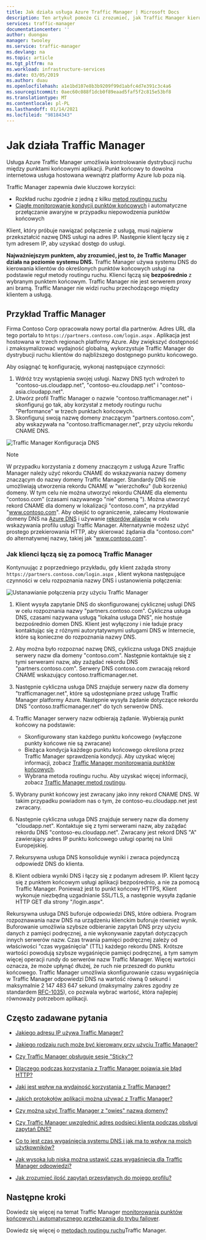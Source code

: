 ```yaml
---
title: Jak działa usługa Azure Traffic Manager | Microsoft Docs
description: Ten artykuł pomoże Ci zrozumieć, jak Traffic Manager kieruje ruchem w celu uzyskania wysokiej wydajności i dostępności aplikacji sieci Web
services: traffic-manager
documentationcenter: ''
author: duongau
manager: twooley
ms.service: traffic-manager
ms.devlang: na
ms.topic: article
ms.tgt_pltfrm: na
ms.workload: infrastructure-services
ms.date: 03/05/2019
ms.author: duau
ms.openlocfilehash: a1e1bd107e8b3b9209f99d1abfc4d7e391c3c4a6
ms.sourcegitcommit: 0aec60c088f1dcb0f89eaad5faf5f2c815e53bf8
ms.translationtype: MT
ms.contentlocale: pl-PL
ms.lasthandoff: 01/14/2021
ms.locfileid: "98184343"
---
```

# <a name="how-traffic-manager-works"></a>Jak działa Traffic Manager

Usługa Azure Traffic Manager umożliwia kontrolowanie dystrybucji ruchu między punktami końcowymi aplikacji. Punkt końcowy to dowolna internetowa usługa hostowana wewnątrz platformy Azure lub poza nią.

Traffic Manager zapewnia dwie kluczowe korzyści:

- Rozkład ruchu zgodnie z jedną z kilku [metod routingu ruchu](traffic-manager-routing-methods.md)
- [Ciągłe monitorowanie kondycji punktów końcowych](traffic-manager-monitoring.md) i automatyczne przełączanie awaryjne w przypadku niepowodzenia punktów końcowych

Klient, który próbuje nawiązać połączenie z usługą, musi najpierw przekształcić nazwę DNS usługi na adres IP. Następnie klient łączy się z tym adresem IP, aby uzyskać dostęp do usługi.

**Najważniejszym punktem, aby zrozumieć, jest to, że Traffic Manager działa na poziomie systemu DNS.**  Traffic Manager używa systemu DNS do kierowania klientów do określonych punktów końcowych usługi na podstawie reguł metody routingu ruchu. Klienci łączą się **bezpośrednio** z wybranym punktem końcowym. Traffic Manager nie jest serwerem proxy ani bramą. Traffic Manager nie widzi ruchu przechodzącego między klientem a usługą.

## <a name="traffic-manager-example"></a>Przykład Traffic Manager

Firma Contoso Corp opracowała nowy portal dla partnerów. Adres URL dla tego portalu to `https://partners.contoso.com/login.aspx` . Aplikacja jest hostowana w trzech regionach platformy Azure. Aby zwiększyć dostępność i zmaksymalizować wydajność globalną, wykorzystuje Traffic Manager do dystrybucji ruchu klientów do najbliższego dostępnego punktu końcowego.

Aby osiągnąć tę konfigurację, wykonaj następujące czynności:

1. Wdróż trzy wystąpienia swojej usługi. Nazwy DNS tych wdrożeń to "contoso-us.cloudapp.net", "contoso-eu.cloudapp.net" i "contoso-asia.cloudapp.net".
1. Utwórz profil Traffic Manager o nazwie "contoso.trafficmanager.net" i skonfiguruj go tak, aby korzystał z metody routingu ruchu "Performance" w trzech punktach końcowych.
1. Skonfiguruj swoją nazwę domeny znaczącym "partners.contoso.com", aby wskazywała na "contoso.trafficmanager.net", przy użyciu rekordu CNAME DNS.

![Traffic Manager Konfiguracja DNS][1]

> [!NOTE]
> W przypadku korzystania z domeny znaczącym z usługą Azure Traffic Manager należy użyć rekordu CNAME do wskazywania nazwy domeny znaczącym do nazwy domeny Traffic Manager. Standardy DNS nie umożliwiają utworzenia rekordu CNAME w "wierzchołku" (lub korzeniu) domeny. W tym celu nie można utworzyć rekordu CNAME dla elementu "contoso.com" (czasami nazywanego "nie" domeną "). Można utworzyć rekord CNAME dla domeny w lokalizacji "contoso.com", na przykład "www.contoso.com". Aby obejść to ograniczenie, zalecamy Hostowanie domeny DNS na [Azure DNS](../dns/dns-overview.md) i używanie [rekordów aliasów](../dns/tutorial-alias-tm.md) w celu wskazywania profilu usługi Traffic Manager. Alternatywnie możesz użyć prostego przekierowania HTTP, aby skierować żądania dla "contoso.com" do alternatywnej nazwy, takiej jak "www.contoso.com".

### <a name="how-clients-connect-using-traffic-manager"></a>Jak klienci łączą się za pomocą Traffic Manager

Kontynuując z poprzedniego przykładu, gdy klient zażąda strony `https://partners.contoso.com/login.aspx` , klient wykona następujące czynności w celu rozpoznania nazwy DNS i ustanowienia połączenia:

![Ustanawianie połączenia przy użyciu Traffic Manager][2]

1. Klient wysyła zapytanie DNS do skonfigurowanej cyklicznej usługi DNS w celu rozpoznania nazwy "partners.contoso.com". Cykliczna usługa DNS, czasami nazywana usługą "lokalna usługa DNS", nie hostuje bezpośrednio domen DNS. Klient jest wyłączony i nie ładuje pracy kontaktując się z różnymi autorytatywnymi usługami DNS w Internecie, które są konieczne do rozpoznania nazwy DNS.
2. Aby można było rozpoznać nazwę DNS, cykliczna usługa DNS znajduje serwery nazw dla domeny "contoso.com". Następnie kontaktuje się z tymi serwerami nazw, aby zażądać rekordu DNS "partners.contoso.com". Serwery DNS contoso.com zwracają rekord CNAME wskazujący contoso.trafficmanager.net.
3. Następnie cykliczna usługa DNS znajduje serwery nazw dla domeny "trafficmanager.net", które są udostępniane przez usługę Traffic Manager platformy Azure. Następnie wysyła żądanie dotyczące rekordu DNS "contoso.trafficmanager.net" do tych serwerów DNS.
4. Traffic Manager serwery nazw odbierają żądanie. Wybierają punkt końcowy na podstawie:

    - Skonfigurowany stan każdego punktu końcowego (wyłączone punkty końcowe nie są zwracane)
    - Bieżąca kondycja każdego punktu końcowego określona przez Traffic Manager sprawdzenia kondycji. Aby uzyskać więcej informacji, zobacz [Traffic Manager monitorowania punktów końcowych](traffic-manager-monitoring.md).
    - Wybrana metoda routingu ruchu. Aby uzyskać więcej informacji, zobacz [Traffic Manager metod routingu](traffic-manager-routing-methods.md).

5. Wybrany punkt końcowy jest zwracany jako inny rekord CNAME DNS. W takim przypadku powiadom nas o tym, że contoso-eu.cloudapp.net jest zwracany.
6. Następnie cykliczna usługa DNS znajduje serwery nazw dla domeny "cloudapp.net". Kontaktuje się z tymi serwerami nazw, aby zażądać rekordu DNS "contoso-eu.cloudapp.net". Zwracany jest rekord DNS "A" zawierający adres IP punktu końcowego usługi opartej na Unii Europejskiej.
7. Rekursywna usługa DNS konsoliduje wyniki i zwraca pojedynczą odpowiedź DNS do klienta.
8. Klient odbiera wyniki DNS i łączy się z podanym adresem IP. Klient łączy się z punktem końcowym usługi aplikacji bezpośrednio, a nie za pomocą Traffic Manager. Ponieważ jest to punkt końcowy HTTPS, Klient wykonuje niezbędną uzgadnianie SSL/TLS, a następnie wysyła żądanie HTTP GET dla strony "/login.aspx".

Rekursywna usługa DNS buforuje odpowiedzi DNS, które odbiera. Program rozpoznawania nazw DNS na urządzeniu klienckim buforuje również wynik. Buforowanie umożliwia szybsze odbieranie zapytań DNS przy użyciu danych z pamięci podręcznej, a nie wykonywanie zapytań dotyczących innych serwerów nazw. Czas trwania pamięci podręcznej zależy od właściwości "czas wygaśnięcia" (TTL) każdego rekordu DNS. Krótsze wartości powodują szybsze wygaśnięcie pamięci podręcznej, a tym samym więcej operacji rundy do serwerów nazw Traffic Manager. Więcej wartości oznacza, że może upłynąć dłużej, że ruch nie przeszedł do punktu końcowego. Traffic Manager umożliwia skonfigurowanie czasu wygaśnięcia w Traffic Manager odpowiedzi DNS na wartość równą 0 sekund i maksymalnie 2 147 483 647 sekund (maksymalny zakres zgodny ze standardem [RFC-1035](https://www.ietf.org/rfc/rfc1035.txt)), co pozwala wybrać wartość, która najlepiej równoważy potrzebom aplikacji.

## <a name="faqs"></a>Często zadawane pytania

* [Jakiego adresu IP używa Traffic Manager?](./traffic-manager-faqs.md#what-ip-address-does-traffic-manager-use)

* [Jakiego rodzaju ruch może być kierowany przy użyciu Traffic Manager?](./traffic-manager-faqs.md#what-types-of-traffic-can-be-routed-using-traffic-manager)

* [Czy Traffic Manager obsługuje sesje "Sticky"?](./traffic-manager-faqs.md#does-traffic-manager-support-sticky-sessions)

* [Dlaczego podczas korzystania z Traffic Manager pojawia się błąd HTTP?](./traffic-manager-faqs.md#why-am-i-seeing-an-http-error-when-using-traffic-manager)

* [Jaki jest wpływ na wydajność korzystania z Traffic Manager?](./traffic-manager-faqs.md#what-is-the-performance-impact-of-using-traffic-manager)

* [Jakich protokołów aplikacji można używać z Traffic Manager?](./traffic-manager-faqs.md#what-application-protocols-can-i-use-with-traffic-manager)

* [Czy można użyć Traffic Manager z "owies" nazwą domeny?](./traffic-manager-faqs.md#can-i-use-traffic-manager-with-a-naked-domain-name)

* [Czy Traffic Manager uwzględnić adres podsieci klienta podczas obsługi zapytań DNS?](./traffic-manager-faqs.md#does-traffic-manager-consider-the-client-subnet-address-when-handling-dns-queries)

* [Co to jest czas wygaśnięcia systemu DNS i jak ma to wpływ na moich użytkowników?](./traffic-manager-faqs.md#what-is-dns-ttl-and-how-does-it-impact-my-users)

* [Jak wysoka lub niska można ustawić czas wygaśnięcia dla Traffic Manager odpowiedzi?](./traffic-manager-faqs.md#how-high-or-low-can-i-set-the-ttl-for-traffic-manager-responses)

* [Jak zrozumieć ilość zapytań przesyłanych do mojego profilu?](./traffic-manager-faqs.md#how-can-i-understand-the-volume-of-queries-coming-to-my-profile)

## <a name="next-steps"></a>Następne kroki

Dowiedz się więcej na temat Traffic Manager [monitorowania punktów końcowych i automatycznego przełączania do trybu failover](traffic-manager-monitoring.md).

Dowiedz się więcej o [metodach routingu ruchu](traffic-manager-routing-methods.md)Traffic Manager.

<!--Image references-->
[1]: ./media/traffic-manager-how-traffic-manager-works/dns-configuration.png
[2]: ./media/traffic-manager-how-traffic-manager-works/flow.png
